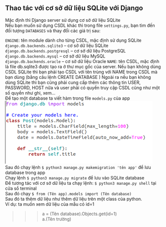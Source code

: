 ## Thao tác với cơ sở dữ liệu SQLite với Django  
Mặc định thì Django server sử dụng cơ sở dữ liệu SQLite  
Nếu bạn muốn sử dụng CSDL khác thì trong file `settings.py`, bạn tìm đến đối tượng `DATABASES` và thay đổi các giá trị sau:

`ENGINE`: tên module dành cho từng CSDL, mặc định sử dụng SQLite
`django.db.backends.sqlite3` – cơ sở dữ liệu  SQLite
`django.db.backends.postgresql` – cơ sở dữ liệu PostgreSQL
`django.db.backends.mysql` – cơ sở dữ liệu MySQL
`django.db.backends.oracle` – cơ sở dữ liệu Oracle
`NAME`: tên CSDL, mặc định là file db.sqlite3 được tạo ra ở thư mục gốc của server. Nếu bạn không dùng CSDL SQLite thì bạn phải tạo CSDL với tên trùng với NAME trong CSDL mà bạn dùng (bằng câu lệnh CREATE DATABASE <name>)
Ngoài ra nếu bạn không dùng SQLite thì bạn cũng phải cung cấp thêm các thông tin USER, PASSWORD, HOST nữa và user phải có quyền truy cập CSDL cũng như một số quyền như ghi, xem…  
Để tạo một database ta viết hàm trong file `models.py` của app  
![anh](https://raw.githubusercontent.com/cuonghd97/thuctapmeditech/master/Python%20Docs/Images/Screenshot%20from%202018-08-29%2020-14-34.png)  
Sau đó chạy lệnh `$ python3 manage.py makemigration 'tên app'` để lưu database trong app  
Chạy lệnh `$ python3 manage.py migrate` để lưu vào SQLite database  
Để tương tác với cơ sở dữ liệu ta chạy lệnh: 
`$ python3 manage.py shell` tại cửa sổ terminal  
Sau đó chạy `$ from (Tên app).models import (Tên database)`  
Sau đó ta thêm dữ liệu như thêm dữ liệu trên một class của python.  
Ví dụ: ta muốn xem dữ liệu của mẫu có id=1  
>>> a = (Tên database).Objects.get(id=1)  
>>> a.(Tên trường)
